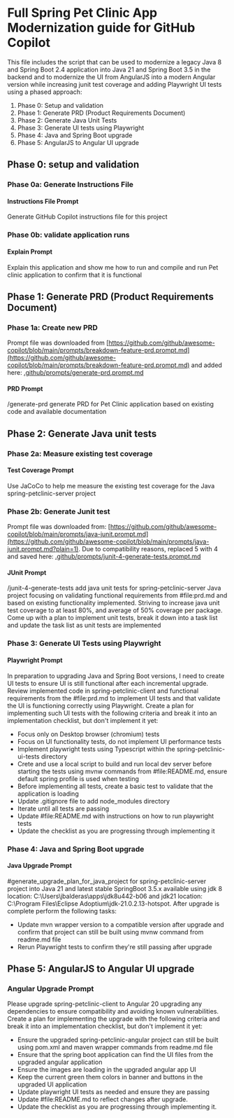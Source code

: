# Full Spring Pet Clinic App Modernization guide for GitHub Copilot

This file includes the script that can be used to modernize a legacy Java 8 and Spring Boot 2.4
application into Java 21 and Spring Boot 3.5 in the backend and to modernize the UI from AngularJS
into a modern Angular version while increasing junit test coverage and adding Playwright UI tests using a phased approach:

1. Phase 0: Setup and validation
1. Phase 1: Generate PRD (Product Requirements Document)
1. Phase 2: Generate Java Unit Tests
1. Phase 3: Generate UI tests using Playwright
1. Phase 4: Java and Spring Boot upgrade
1. Phase 5: AngularJS to Angular UI upgrade

## Phase 0: setup and validation

### Phase 0a: Generate Instructions File

#### Instructions File Prompt

Generate GitHub Copilot instructions file for this project

### Phase 0b: validate application runs

#### Explain Prompt

Explain this application and show me how to run and compile and run Pet clinic application to confirm that it is functional

## Phase 1: Generate PRD (Product Requirements Document)

### Phase 1a: Create new PRD

Prompt file was downloaded from [https://github.com/github/awesome-copilot/blob/main/prompts/breakdown-feature-prd.prompt.md](https://github.com/github/awesome-copilot/blob/main/prompts/breakdown-feature-prd.prompt.md) and added here: [.github/prompts/generate-prd.prompt.md](.github/prompts/generate-prd.prompt.md)

#### PRD Prompt

/generate-prd generate PRD for Pet Clinic application based on existing code and available documentation

## Phase 2: Generate Java unit tests

### Phase 2a: Measure existing test coverage

#### Test Coverage Prompt

Use JaCoCo to help me measure the existing test coverage for the Java spring-petclinic-server project

### Phase 2b: Generate Junit test

Prompt file was downloaded from: [https://github.com/github/awesome-copilot/blob/main/prompts/java-junit.prompt.md](https://github.com/github/awesome-copilot/blob/main/prompts/java-junit.prompt.md?plain=1). Due to compatibility reasons, replaced 5 with 4 and saved here: [.github/prompts/junit-4-generate-tests.prompt.md](.github/prompts/junit-4-generate-tests.prompt.md)

#### JUnit Prompt

/junit-4-generate-tests add java unit tests for spring-petclinic-server Java project focusing on validating functional requirements from #file:prd.md and based on existing functionality implemented. Striving to increase java unit test coverage to at least 80%, and average of 50% coverage per package. Come up with a plan to implement unit tests, break it down into a task list and update the task list as unit tests are implemented

### Phase 3: Generate UI Tests using Playwright

#### Playwright Prompt

In preparation to upgrading Java and Spring Boot versions, I need to create UI tests to ensure UI is still functional after each incremental upgrade. Review implemented code in spring-petclinic-client and functional requirements from the #file:prd.md to implement UI tests and  that validate the UI is functioning correctly using Playwright. Create a plan for implementing such UI tests with the following criteria and break it into an implementation checklist, but don't implement it yet:

* Focus only on Desktop browser (chromium) tests
* Focus on UI functionality tests, do not implement UI performance tests
* Implement playwright tests using Typescript within the spring-petclinic-ui-tests directory
* Crete and use a local script to build and run local dev server before starting the tests using mvnw commands from #file:README.md, ensure default spring profile is used when testing
* Before implementing all tests, create a basic test to validate that the application is loading
* Update .gitignore file to add node_modules directory
* Iterate until all tests are passing
* Update #file:README.md with instructions on how to run playwright tests
* Update the checklist as you are progressing through implementing it

### Phase 4: Java and Spring Boot upgrade

#### Java Upgrade Prompt

#generate_upgrade_plan_for_java_project for spring-petclinic-server project into Java 21 and latest stable SpringBoot 3.5.x available using jdk 8 location: C:\Users\jbalderas\apps\jdk8u442-b06 and jdk21 location: C:\Program Files\Eclipse Adoptium\jdk-21.0.2.13-hotspot.
After upgrade is complete perform the following tasks:

* Update mvn wrapper version to a compatible version after upgrade and confirm that project can still be built using mvnw command from readme.md file
* Rerun Playwright tests to confirm they're still passing after upgrade

## Phase 5: AngularJS to Angular UI upgrade

### Angular Upgrade Prompt

Please upgrade spring-petclinic-client to Angular 20 upgrading any dependencies to ensure compatibility and avoiding known vulnerabilities. Create a plan for implementing the upgrade with the following criteria and break it into an implementation checklist, but don't implement it yet:

* Ensure the upgraded spring-petclinic-angular project can still be built using pom.xml and maven wrapper commands from readme.md file
* Ensure that the spring boot application can find the UI files from the upgraded angular application
* Ensure the images are loading in the upgraded angular app UI
* Keep the current green them colors in banner and buttons in the upgraded UI application
* Update playwright UI tests as needed and ensure they are passing
* Update #file:README.md to reflect changes after upgrade.
* Update the checklist as you are progressing through implementing it.
